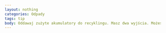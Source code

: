 ```yaml
---
layout: nothing
categories: Odpady
tags: tip
body: Oddawaj zużyte akumulatory do recyklingu. Masz dwa wyjścia. Możesz zabrać akumulator do stacji obsługi lub sprawdzić, gdzie lokalne władze zalecają odnosić tego typu odpady.
---
```

